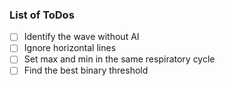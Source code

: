 ### List of ToDos

- [ ] Identify the wave without AI
- [ ] Ignore horizontal lines
- [ ] Set max and min in the same respiratory cycle
- [ ] Find the best binary threshold
